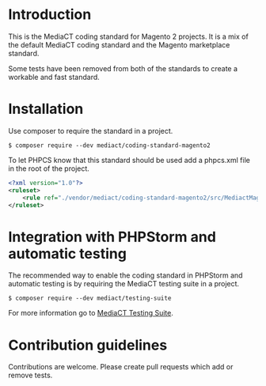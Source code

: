 # Introduction

This is the MediaCT coding standard for Magento 2 projects. It is a mix of the
default MediaCT coding standard and the Magento marketplace standard.

Some tests have been removed from both of the standards to create a workable
and fast standard.

# Installation

Use composer to require the standard in a project.

```shell
$ composer require --dev mediact/coding-standard-magento2
```

To let PHPCS know that this standard should be used add a phpcs.xml file in the
root of the project.

```xml
<?xml version="1.0"?>
<ruleset>
    <rule ref="./vendor/mediact/coding-standard-magento2/src/MediactMagento2"/>
</ruleset>
```

# Integration with PHPStorm and automatic testing

The recommended way to enable the coding standard in PHPStorm and automatic
testing is by requiring the MediaCT testing suite in a project.

```shell
$ composer require --dev mediact/testing-suite
```

For more information go to [MediaCT Testing Suite](https://github.com/mediact/testing-suite).

# Contribution guidelines

Contributions are welcome. Please create pull requests which add or remove
tests.
